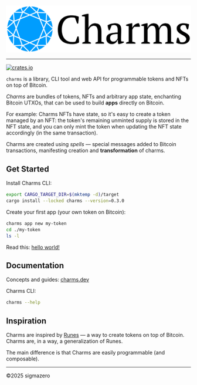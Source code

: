 ![Charms](.github/logo-charms.png)

---
[![crates.io](https://img.shields.io/crates/v/charms)](https://crates.io/crates/charms)

`charms` is a library, CLI tool and web API for programmable tokens and NFTs on top of Bitcoin.

_Charms_ are bundles of tokens, NFTs and arbitrary app state, enchanting Bitcoin UTXOs, that can be used to build
**apps** directly on Bitcoin.

For example: Charms NFTs have state, so it's easy to create a token managed by an NFT: the token's remaining unminted
supply is stored in the NFT state, and you can only mint the token when updating the NFT state accordingly (in the same
transaction).

Charms are created using _spells_ — special messages added to Bitcoin transactions, manifesting creation and
**transformation** of charms.

## Get Started

Install Charms CLI:

```sh
export CARGO_TARGET_DIR=$(mktemp -d)/target
cargo install --locked charms --version=0.3.0
```

Create your first app (your own token on Bitcoin):

```sh
charms app new my-token
cd ./my-token
ls -l
```

Read this: [hello world!](./hello-world.md)

## Documentation

Concepts and guides: [charms.dev](https://charms.dev)

Charms CLI:

```sh
charms --help
```

## Inspiration

Charms are inspired by [Runes](https://docs.ordinals.com/runes.html) — a way to create tokens on top of Bitcoin. Charms
are, in a way, a generalization of Runes.

The main difference is that Charms are easily programmable (and composable).

---
©️2025 sigmazero
